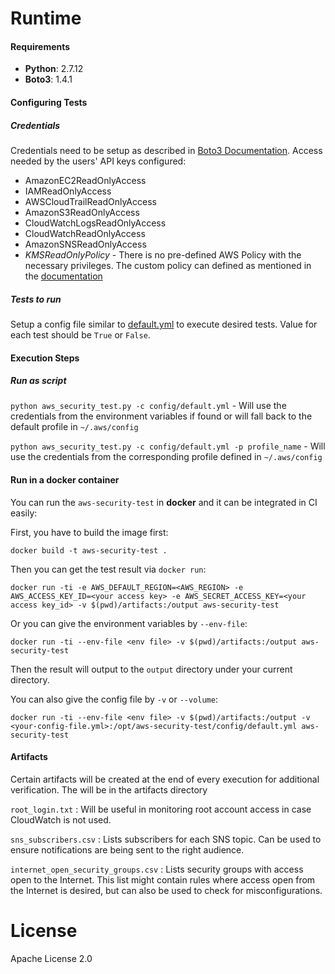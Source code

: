 # Runtime
#### Requirements
- **Python**: 2.7.12
- **Boto3**: 1.4.1

#### Configuring Tests

##### Credentials

Credentials need to be setup as described in [Boto3 Documentation](http://boto3.readthedocs.io/en/latest/guide/configuration.html).
Access needed by the users' API keys configured:

- AmazonEC2ReadOnlyAccess
- IAMReadOnlyAccess
- AWSCloudTrailReadOnlyAccess
- AmazonS3ReadOnlyAccess
- CloudWatchLogsReadOnlyAccess
- CloudWatchReadOnlyAccess
- AmazonSNSReadOnlyAccess
- *KMSReadOnlyPolicy* - There is no pre-defined AWS Policy with the necessary privileges. The custom policy can defined as mentioned in the [documentation](https://docs.aws.amazon.com/kms/latest/developerguide/iam-policies.html#iam-policy-example-read-only-console)

##### Tests to run

Setup a config file similar to [default.yml](https://github.com/mikhailadvani/aws-security-test/blob/master/config/default.yml) to execute desired tests. Value for each test should be `True` or `False`.

#### Execution Steps

##### Run as script
`python aws_security_test.py -c config/default.yml` - Will use the credentials from the environment variables if found or will fall back to the default profile in `~/.aws/config`

`python aws_security_test.py -c config/default.yml -p profile_name` - Will use the credentials from the corresponding profile defined in `~/.aws/config`

#### Run in a docker container

You can run the `aws-security-test` in **docker** and it can be integrated in CI easily:

First, you have to build the image first:

`docker build -t aws-security-test .`

Then you can get the test result via `docker run`:

`docker run -ti -e AWS_DEFAULT_REGION=<AWS_REGION> -e AWS_ACCESS_KEY_ID=<your access key> -e AWS_SECRET_ACCESS_KEY=<your access key_id> -v $(pwd)/artifacts:/output aws-security-test`

Or you can give the environment variables by `--env-file`:

`docker run -ti --env-file <env file> -v $(pwd)/artifacts:/output aws-security-test`

Then the result will output to the `output` directory under your current directory.

You can also give the config file by `-v` or `--volume`:

`docker run -ti --env-file <env file> -v $(pwd)/artifacts:/output -v <your-config-file.yml>:/opt/aws-security-test/config/default.yml aws-security-test`



#### Artifacts

Certain artifacts will be created at the end of every execution for additional verification. The will be in the artifacts directory

`root_login.txt` : Will be useful in monitoring root account access in case CloudWatch is not used.

`sns_subscribers.csv` : Lists subscribers for each SNS topic. Can be used to ensure notifications are being sent to the right audience.

`internet_open_security_groups.csv` : Lists security groups with access open to the Internet. This list might contain rules where access open from the Internet is desired, but can also be used to check for misconfigurations.

# License
Apache License 2.0
